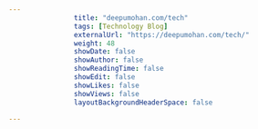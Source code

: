---
                title: "deepumohan.com/tech"
                tags: [Technology Blog]
                externalUrl: "https://deepumohan.com/tech/"
                weight: 48
                showDate: false
                showAuthor: false
                showReadingTime: false
                showEdit: false
                showLikes: false
                showViews: false
                layoutBackgroundHeaderSpace: false
                ---
